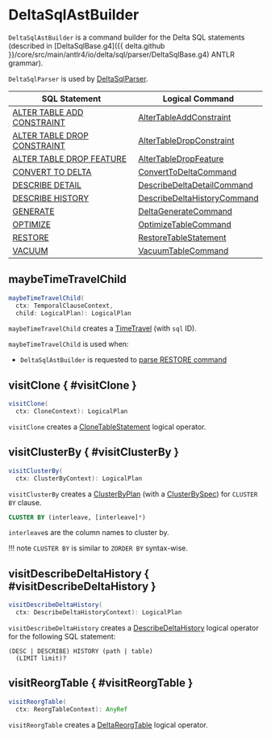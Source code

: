 # DeltaSqlAstBuilder

`DeltaSqlAstBuilder` is a command builder for the Delta SQL statements (described in [DeltaSqlBase.g4]({{ delta.github }}/core/src/main/antlr4/io/delta/sql/parser/DeltaSqlBase.g4) ANTLR grammar).

`DeltaSqlParser` is used by [DeltaSqlParser](DeltaSqlParser.md#builder).

SQL Statement | Logical Command
--------------|----------
 <span id="visitAddTableConstraint"> [ALTER TABLE ADD CONSTRAINT](index.md#ALTER-TABLE-ADD-CONSTRAINT) | [AlterTableAddConstraint](../check-constraints/AlterTableAddConstraint.md)
 <span id="visitDropTableConstraint"> [ALTER TABLE DROP CONSTRAINT](index.md#ALTER-TABLE-DROP-CONSTRAINT) | [AlterTableDropConstraint](../check-constraints/AlterTableDropConstraint.md)
 <span id="visitAlterTableDropFeature"> [ALTER TABLE DROP FEATURE](index.md#ALTER-TABLE-DROP-FEATURE) | [AlterTableDropFeature](../commands/alter/AlterTableDropFeature.md)
 [CONVERT TO DELTA](index.md#CONVERT-TO-DELTA) | [ConvertToDeltaCommand](../commands/convert/ConvertToDeltaCommand.md)
 <span id="visitDescribeDeltaDetail"> [DESCRIBE DETAIL](index.md#DESCRIBE-DETAIL) | [DescribeDeltaDetailCommand](../commands/describe-detail/DescribeDeltaDetailCommand.md)
 <span id="visitDescribeDeltaHistory"> [DESCRIBE HISTORY](index.md#describe-history) | [DescribeDeltaHistoryCommand](../commands/describe-history/DescribeDeltaHistoryCommand.md)
 <span id="visitGenerate"> [GENERATE](index.md#GENERATE) | [DeltaGenerateCommand](../commands/generate/DeltaGenerateCommand.md)
 <span id="visitOptimizeTable"> [OPTIMIZE](index.md#OPTIMIZE) | [OptimizeTableCommand](../commands/optimize/OptimizeTableCommand.md)
 <span id="visitRestore"> [RESTORE](index.md#RESTORE) | [RestoreTableStatement](../commands/restore/RestoreTableStatement.md)
 <span id="visitVacuumTable"> [VACUUM](index.md#VACUUM) | [VacuumTableCommand](../commands/vacuum/VacuumTableCommand.md)

## <span id="maybeTimeTravelChild"> maybeTimeTravelChild

```scala
maybeTimeTravelChild(
  ctx: TemporalClauseContext,
  child: LogicalPlan): LogicalPlan
```

`maybeTimeTravelChild` creates a [TimeTravel](../commands/restore/TimeTravel.md) (with `sql` ID).

`maybeTimeTravelChild` is used when:

* `DeltaSqlAstBuilder` is requested to [parse RESTORE command](#visitRestore)

## visitClone { #visitClone }

```scala
visitClone(
  ctx: CloneContext): LogicalPlan
```

`visitClone` creates a [CloneTableStatement](../commands/clone/CloneTableStatement.md) logical operator.

## visitClusterBy { #visitClusterBy }

```scala
visitClusterBy(
  ctx: ClusterByContext): LogicalPlan
```

`visitClusterBy` creates a [ClusterByPlan](../liquid-clustering/ClusterByPlan.md) (with a [ClusterBySpec](../liquid-clustering/ClusterBySpec.md)) for `CLUSTER BY` clause.

```sql
CLUSTER BY (interleave, [interleave]*)
```

`interleave`s are the column names to cluster by.

!!! note
    `CLUSTER BY` is similar to `ZORDER BY` syntax-wise.

## visitDescribeDeltaHistory { #visitDescribeDeltaHistory }

```scala
visitDescribeDeltaHistory(
  ctx: DescribeDeltaHistoryContext): LogicalPlan
```

`visitDescribeDeltaHistory` creates a [DescribeDeltaHistory](../commands/describe-history/DescribeDeltaHistory.md) logical operator for the following SQL statement:

```antlr
(DESC | DESCRIBE) HISTORY (path | table)
  (LIMIT limit)?
```

## visitReorgTable { #visitReorgTable }

```scala
visitReorgTable(
  ctx: ReorgTableContext): AnyRef
```

`visitReorgTable` creates a [DeltaReorgTable](../commands/reorg/DeltaReorgTable.md) logical operator.
